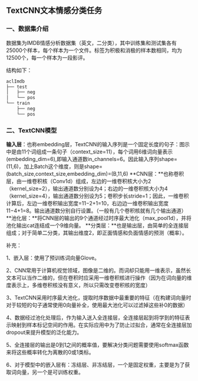## TextCNN文本情感分类任务

### 一、数据集介绍

数据集为IMDB情感分析数据集（英文，二分类），其中训练集和测试集各有25000个样本，每个样本为一个文件。标签为积极和消极的样本数相同，均为12500个，每一个样本为一段影评。

结构如下：

```python
aclImdb
├── test
│   ├── neg
│   └── pos
└── train
    ├── neg
    └── pos
```



### 二、TextCNN模型

**输入层**：也称embedding层，TextCNN的输入序列是一个固定长度的句子：图示中是由11个词组成一条句子（context_size=11），每个词用6维词向量表示(embedding_dim=6),即输入通道数in_channels=6。因此输入序列shape=(11,6)，加上Batch这个维度，则是shape=(batch_size,context_size,embedding_dim)=(B,11,6)
**CNN层：**也称卷积层，由一维卷积核（Conv1d）组成，左边的一维卷积核大小为2（kernel_size=2），输出通道数分别设为4；右边的一维卷积核大小为4（kernel_size=4），输出通道数分别设为5；卷积步长stride=1；因此，一维卷积计算后，左边一维卷积输出宽度=11−2+1=10，右边边一维卷积输出宽度11−4+1=8。输出通道数分别自行设置。（一般有几个卷积核就有几个输出通道）
**池化层：**将CNN层的输出的9个通道经过时序最大池化（max_pool1d），并将池化输出cat连结成一个9维向量。
**分类层：**也是输出层，由简单的全连接层组成；对于简单二分类，其输出维度2，即正面情感和负面情感的预测（概率）。



补充：

1、嵌入层：使用了预训练词向量Glove。

2、CNN常用于计算机视觉领域，图像是二维的。而词却只能用一维表示，虽然长文本可以当作二维的，但在卷积时应采用一维卷积核进行操作（因为在词向量的维度表示上，多维卷积核没有意义，所以只需改变卷积核的宽度）

3、TextCNN采用时序最大池化，提取时序数据中最重要的特征（在构建词向量时对于较短的句子通常使用0向量补全，使用最大池化可以过滤掉这些补0的数据）

4、数据经过池化处理后，作为输入送入全连接层，全连接层起到将学到的特征表示映射到样本标记空间的作用。在实际应用中为了防止过拟合，通常在全连接层加dropout来提升模型的泛化能力。

5、全连接层的输出是0到1之间的概率值，要解决分类问题需要使用softmax函数来将这些概率转化为离散的0或1类标。

6、对于模型中的嵌入层有：冻结层、非冻结层，一个是固定权重，主要是为了获取词向量，另一个是可训练权重。


